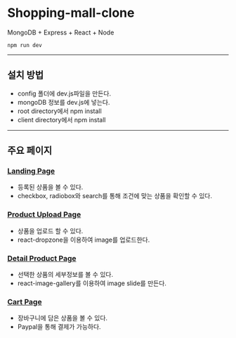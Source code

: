 # Shopping-mall-clone

MongoDB + Express + React + Node

```
npm run dev

```

---

## 설치 방법

- config 폴더에 dev.js파일을 만든다.
- mongoDB 정보를 dev.js에 넣는다.
- root directory에서 npm install
- client directory에서 npm install

---

## 주요 페이지

### [Landing Page](https://github.com/numeru/shopping-mall-clone/tree/main/client/src/components/views/LandingPage)

- 등록된 상품을 볼 수 있다.
- checkbox, radiobox와 search를 통해 조건에 맞는 상품을 확인할 수 있다.

### [Product Upload Page](https://github.com/numeru/shopping-mall-clone/tree/main/client/src/components/views/UploadProductPage)

- 상품을 업로드 할 수 있다.
- react-dropzone을 이용하여 image를 업로드한다.

### [Detail Product Page](https://github.com/numeru/shopping-mall-clone/tree/main/client/src/components/views/DetailProductPage)

- 선택한 상품의 세부정보를 볼 수 있다.
- react-image-gallery를 이용하여 image slide를 만든다.

### [Cart Page](https://github.com/numeru/shopping-mall-clone/tree/main/client/src/components/views/CartPage)

- 장바구니에 담은 상품을 볼 수 있다.
- Paypal을 통해 결제가 가능하다.
